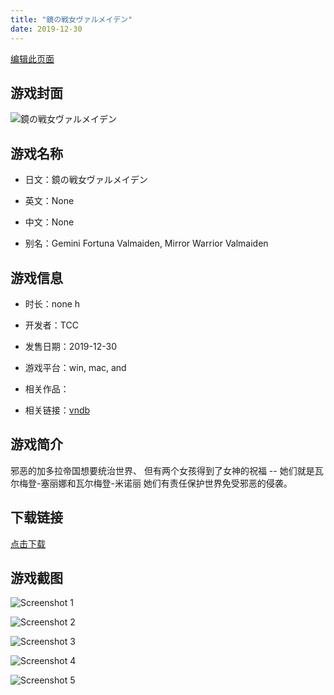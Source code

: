 ```yaml
---
title: "鏡の戦女ヴァルメイデン"
date: 2019-12-30
---
```

[编辑此页面](https://github.com/ACG-3/ADV3-source/blob/main/source/_posts/games/%E9%8F%A1%E3%81%AE%E6%88%A6%E5%A5%B3%E3%83%B4%E3%82%A1%E3%83%AB%E3%83%A1%E3%82%A4%E3%83%87%E3%83%B3.md)

## 游戏封面

![鏡の戦女ヴァルメイデン](https://pan.timero.xyz/onedrive/img_lib_001/%E9%8F%A1%E3%81%AE%E6%88%A6%E5%A5%B3%E3%83%B4%E3%82%A1%E3%83%AB%E3%83%A1%E3%82%A4%E3%83%87%E3%83%B3_cover.avif)


## 游戏名称

- 日文：鏡の戦女ヴァルメイデン
- 英文：None
- 中文：None

- 别名：Gemini Fortuna Valmaiden, Mirror Warrior Valmaiden


## 游戏信息

- 时长：none h
- 开发者：TCC
- 发售日期：2019-12-30
- 游戏平台：win, mac, and
- 相关作品：

- 相关链接：[vndb](https://vndb.org/v27478)


## 游戏简介

邪恶的加多拉帝国想要统治世界、
但有两个女孩得到了女神的祝福 --
她们就是瓦尔梅登-塞丽娜和瓦尔梅登-米诺丽
她们有责任保护世界免受邪恶的侵袭。




## 下载链接

[点击下载](https://pan.timero.xyz/onedrive/adv_lib_001/%E9%8F%A1%E3%81%AE%E6%88%A6%E5%A5%B3%E3%83%B4%E3%82%A1%E3%83%AB%E3%83%A1%E3%82%A4%E3%83%87%E3%83%B3)


## 游戏截图


![Screenshot 1](https://pan.timero.xyz/onedrive/img_lib_001/%E9%8F%A1%E3%81%AE%E6%88%A6%E5%A5%B3%E3%83%B4%E3%82%A1%E3%83%AB%E3%83%A1%E3%82%A4%E3%83%87%E3%83%B3_Screenshot_1.avif)

![Screenshot 2](https://pan.timero.xyz/onedrive/img_lib_001/%E9%8F%A1%E3%81%AE%E6%88%A6%E5%A5%B3%E3%83%B4%E3%82%A1%E3%83%AB%E3%83%A1%E3%82%A4%E3%83%87%E3%83%B3_Screenshot_2.avif)

![Screenshot 3](https://pan.timero.xyz/onedrive/img_lib_001/%E9%8F%A1%E3%81%AE%E6%88%A6%E5%A5%B3%E3%83%B4%E3%82%A1%E3%83%AB%E3%83%A1%E3%82%A4%E3%83%87%E3%83%B3_Screenshot_3.avif)

![Screenshot 4](https://pan.timero.xyz/onedrive/img_lib_001/%E9%8F%A1%E3%81%AE%E6%88%A6%E5%A5%B3%E3%83%B4%E3%82%A1%E3%83%AB%E3%83%A1%E3%82%A4%E3%83%87%E3%83%B3_Screenshot_4.avif)

![Screenshot 5](https://pan.timero.xyz/onedrive/img_lib_001/%E9%8F%A1%E3%81%AE%E6%88%A6%E5%A5%B3%E3%83%B4%E3%82%A1%E3%83%AB%E3%83%A1%E3%82%A4%E3%83%87%E3%83%B3_Screenshot_5.avif)

